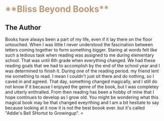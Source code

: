 # <html>
  <body>
    <h1>**Bliss Beyond Books**</h1>
    <h2>The Author </h2>
Books have always been a part of my life, even if it lay there on the floor untouched. When I was little I never understood the fascination between letters coming together to form something bigger. Staring at words felt like such a tedious task when reading was assigned to me during elementary school. That was until 6th grade when everything changed. We had these reading goals that we had to accomplish by the end of the school year and I was determined to finish it. During one of the reading period. my friend lent me something to read. I mean I couldn't just sit there and do nothing, so I caved in and agreed. That day, something changed magically, and I still do not know if it because I enjoyed the genre of the book, but I was completey and utterly enthralled. From then reading has been a hobby of mine that I hope continues to develop as I grow old. You might be wondering what this magical book may be that changed eveyrthing and I am a bit hestiate to say because looking at it now it is not the best boook ever. but it's called "Addie's Bell SHortut to Growingup".
    <style>
     h1{color:#c09773;}
    </style>
      <
  </html>
